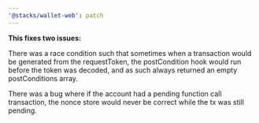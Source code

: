 ```yaml
---
'@stacks/wallet-web': patch
---
```


**This fixes two issues:**

There was a race condition such that sometimes when a transaction would be generated from the requestToken, the
postCondition hook would run before the token was decoded, and as such always returned an empty postConditions array.

There was a bug where if the account had a pending function call transaction, the nonce store would never be correct
while the tx was still pending.
